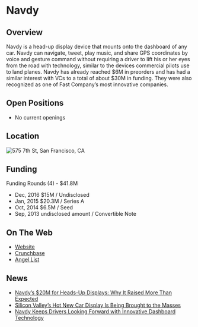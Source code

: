 # Navdy
## Overview
Navdy is a head-up display device that mounts onto the dashboard of any car. Navdy can navigate, tweet, play music, and share GPS coordinates by voice and gesture command without requiring a driver to lift his or her eyes from the road with technology, similar to the devices commercial pilots use to land planes. Navdy has already reached $6M in preorders and has had a similar interest with VCs to a total of about $30M in funding. They were also recognized as one of Fast Company’s most innovative companies.

## Open Positions
+ No current openings

## Location
![575 7th St, San Francisco, CA](https://maps.googleapis.com/maps/api/staticmap?center=575+7th+St,+San+Francisco,+CA&zoom=13&scale=false&size=600x300&maptype=roadmap&format=png&visual_refresh=true&markers=size:mid%7Ccolor:0xff0000%7Clabel:%7C575+7th+St,+San+Francisco,+CA)

## Funding
Funding Rounds (4) - $41.8M
+ Dec, 2016	$15M / Undisclosed
+ Jan, 2015	$20.3M / Series A
+ Oct, 2014	$6.5M / Seed
+ Sep, 2013	undisclosed amount / Convertible Note

## On The Web
+ [Website](http://navdy.com/)
+ [Crunchbase](https://www.crunchbase.com/organization/navdy#/entity)
+ [Angel List](https://angel.co/navdy)

## News
+ [Navdy’s $20M for Heads-Up Displays: Why It Raised More Than Expected](http://www.xconomy.com/san-francisco/2015/04/17/navdys-20m-for-heads-up-displays-why-it-raised-more-than-expected)
+ [Silicon Valley’s Hot New Car Display Is Being Brought to the Masses](http://fortune.com/2016/12/06/harman-navdy-car-display)
+ [Navdy Keeps Drivers Looking Forward with Innovative Dashboard Technology](https://www.equities.com/news/navdy-keeps-drivers-looking-forward-with-innovative-dashboard-technology)
